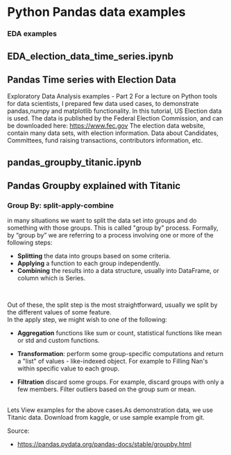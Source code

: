 # Python Pandas data examples  
### EDA examples

## EDA_election_data_time_series.ipynb
## Pandas Time series with Election Data
Exploratory Data Analysis examples - Part 2
For a lecture on Python tools for data scientists, I prepared few data used cases, to demonstrate pandas,numpy and matplotlib functionality. In this tutorial, US Election data is used. The data is published by the Federal Election Commission, and can be downloaded here: https://www.fec.gov The election data website, contain many data sets, with election information. Data about Candidates, Committees, fund raising transactions, contributors information, etc.

## pandas_groupby_titanic.ipynb
## Pandas Groupby explained with Titanic
### Group By: split-apply-combine
in many situations we want to split the data set into groups and do something with those groups. This is called "group by" process. Formally, by “group by” we are referring to a process involving one or more of the following steps:

* **Splitting** the data into groups based on some criteria. 
* **Applying** a function to each group independently. 
* **Combining** the results into a data structure, usually into DataFrame, or column which is Series.
<br>

Out of these, the split step is the most straightforward, usually we split by the different values of some feature.<br>
In the apply step, we might wish to one of the following:

* **Aggregation** functions like sum or count, statistical functions like mean or std and custom functions.

* **Transformation**: perform some group-specific computations and return a "list" of values - like-indexed object. For example to Filling Nan's within specific value to each group.

* **Filtration** discard some groups. For example, discard groups with only a few members. Filter outliers based on the group sum or mean.
<br>
Lets View examples for the above cases.As demonstration data, we use Titanic data. Download from kaggle, or use sample example from git.


Source: 
* https://pandas.pydata.org/pandas-docs/stable/groupby.html
